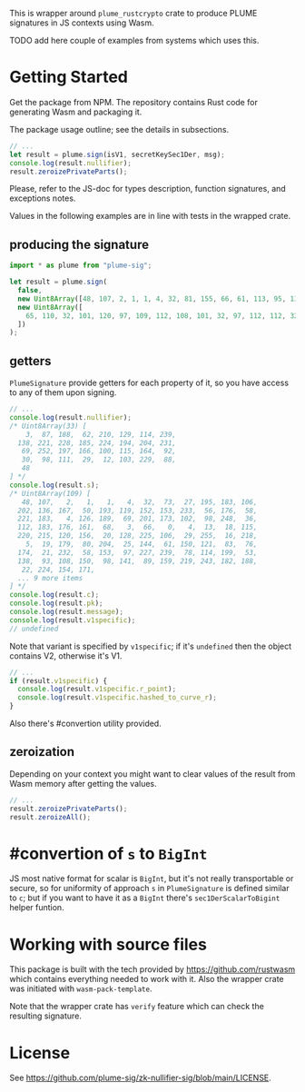 This is wrapper around `plume_rustcrypto` crate to produce PLUME signatures in JS contexts using Wasm.

TODO add here couple of examples from systems which uses this.

# Getting Started

Get the package from NPM. The repository contains Rust code for generating Wasm and packaging it.

The package usage outline; see the details in subsections.
```js
// ...
let result = plume.sign(isV1, secretKeySec1Der, msg);
console.log(result.nullifier);
result.zeroizePrivateParts();
```

Please, refer to the JS-doc for types description, function signatures, and exceptions notes.

Values in the following examples are in line with tests in the wrapped crate.
## producing the signature
```js
import * as plume from "plume-sig";

let result = plume.sign(
  false, 
  new Uint8Array([48, 107, 2, 1, 1, 4, 32, 81, 155, 66, 61, 113, 95, 139, 88, 31, 79, 168, 238, 89, 244, 119, 26, 91, 68, 200, 19, 11, 78, 62, 172, 202, 84, 165, 109, 218, 114, 180, 100, 161, 68, 3, 66, 0, 4, 12, 236, 2, 142, 224, 141, 9, 224, 38, 114, 166, 131, 16, 129, 67, 84, 249, 234, 191, 255, 13, 230, 218, 204, 28, 211, 167, 116, 73, 96, 118, 174, 239, 244, 113, 251, 160, 64, 152, 151, 182, 164, 142, 136, 1, 173, 18, 249, 93, 0, 9, 183, 83, 207, 143, 81, 193, 40, 191, 107, 11, 210, 127, 189]),
  new Uint8Array([
    65, 110, 32, 101, 120, 97, 109, 112, 108, 101, 32, 97, 112, 112, 32, 109, 101, 115, 115, 97, 103, 101, 32, 115, 116, 114, 105, 110, 103
  ])
);
```
## getters
`PlumeSignature` provide getters for each property of it, so you have access to any of them upon signing.
```js
// ...
console.log(result.nullifier);
/* Uint8Array(33) [
    3,  87, 188,  62, 210, 129, 114, 239,
  138, 221, 228, 185, 224, 194, 204, 231,
   69, 252, 197, 166, 100, 115, 164,  92,
   30,  98, 111,  29,  12, 103, 229,  88,
   48
] */
console.log(result.s);
/* Uint8Array(109) [
   48, 107,   2,   1,   1,   4,  32,  73,  27, 195, 183, 106,
  202, 136, 167,  50, 193, 119, 152, 153, 233,  56, 176,  58,
  221, 183,   4, 126, 189,  69, 201, 173, 102,  98, 248,  36,
  112, 183, 176, 161,  68,   3,  66,   0,   4,  13,  18, 115,
  220, 215, 120, 156,  20, 128, 225, 106,  29, 255,  16, 218,
    5,  19, 179,  80, 204,  25, 144,  61, 150, 121,  83,  76,
  174,  21, 232,  58, 153,  97, 227, 239,  78, 114, 199,  53,
  138,  93, 108, 150,  98, 141,  89, 159, 219, 243, 182, 188,
   22, 224, 154, 171,
  ... 9 more items
] */
console.log(result.c);
console.log(result.pk);
console.log(result.message);
console.log(result.v1specific);
// undefined
```
Note that variant is specified by `v1specific`; if it's `undefined` then the object contains V2, otherwise it's V1.
```js
// ...
if (result.v1specific) {
  console.log(result.v1specific.r_point);
  console.log(result.v1specific.hashed_to_curve_r);
}
```
Also there's #convertion utility provided.
## zeroization
Depending on your context you might want to clear values of the result from Wasm memory after getting the values.
```js
// ...
result.zeroizePrivateParts();
result.zeroizeAll();
```

# #convertion of `s` to `BigInt`
JS most native format for scalar is `BigInt`, but it's not really transportable or secure, so for uniformity of approach `s` in `PlumeSignature` is defined similar to `c`; but if you want to have it as a `BigInt` there's `sec1DerScalarToBigint` helper funtion.

# Working with source files

This package is built with the tech provided by <https://github.com/rustwasm> which contains everything needed to work with it. Also the wrapper crate was initiated with `wasm-pack-template`.

Note that the wrapper crate has `verify` feature which can check the resulting signature.

# License
See <https://github.com/plume-sig/zk-nullifier-sig/blob/main/LICENSE>.